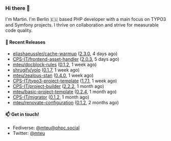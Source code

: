### Hi there 👋

I'm Martin. I'm Berlin 🇪🇺 based PHP developer with a main focus on TYPO3 and Symfony projects. I thrive on
collaboration and strive for measurable code quality.

#### 🚀 Recent Releases

- [eliashaeussler/cache-warmup](https://github.com/eliashaeussler/cache-warmup) ([2.3.0](https://github.com/eliashaeussler/cache-warmup/releases/tag/2.3.0), 4 days ago)
- [CPS-IT/frontend-asset-handler](https://github.com/CPS-IT/frontend-asset-handler) ([2.0.3](https://github.com/CPS-IT/frontend-asset-handler/releases/tag/2.0.3), 5 days ago)
- [mteu/docblock-rules](https://github.com/mteu/docblock-rules) ([0.1.2](https://github.com/mteu/docblock-rules/releases/tag/0.1.2), 1 week ago)
- [shrugify/yolo](https://github.com/shrugify/yolo) ([0.1.7](https://github.com/shrugify/yolo/releases/tag/0.1.7), 1 week ago)
- [mteu/zealous-stan](https://github.com/mteu/zealous-stan) ([0.4.0](https://github.com/mteu/zealous-stan/releases/tag/0.4.0), 1 week ago)
- [CPS-IT/typo3-project-template](https://github.com/CPS-IT/typo3-project-template) ([1.7.1](https://github.com/CPS-IT/typo3-project-template/releases/tag/1.7.1), 1 week ago)
- [CPS-IT/project-builder](https://github.com/CPS-IT/project-builder) ([2.2.2](https://github.com/CPS-IT/project-builder/releases/tag/2.2.2), 1 month ago)
- [mteu/basic-project-template](https://github.com/mteu/basic-project-template) ([0.2.4](https://github.com/mteu/basic-project-template/releases/tag/0.2.4), 1 month ago)
- [CPS-IT/migrator](https://github.com/CPS-IT/migrator) ([0.1.2](https://github.com/CPS-IT/migrator/releases/tag/0.1.2), 1 month ago)
- [mteu/renovate-configuration](https://github.com/mteu/renovate-configuration) ([0.1.2](https://github.com/mteu/renovate-configuration/releases/tag/0.1.2), 2 months ago)

#### 📫 Get in touch!

- Fediverse: [@mteu@phpc.social](https://phpc.social/@mteu)
- Twitter: [@mteu](https://twitter.com/mteu)
